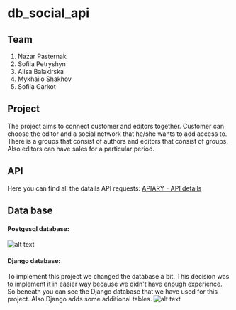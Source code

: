 # db_social_api

## Team
1. Nazar Pasternak
2. Sofiia Petryshyn
3. Alisa Balakirska
4. Mykhailo Shakhov
5. Sofiia Garkot

## Project
The project aims to connect customer and editors together. Customer can choose the editor and a social network that he/she wants to add access to.
There is a groups that consist of authors and editors that consist of groups.
Also editors can have sales for a particular period.

## API

Here you can find all the datails API requests: [APIARY - API details](https://sofiia.docs.apiary.io/#reference/0/users-collection)

## Data base
#### Postgesql database:
![alt text](https://github.com/SOFIAshyn/db_social_api/blob/master/photos/sql_data_base.jpeg?raw=true)
#### Django database:
To implement this project we changed the database a bit. This decision was to implement it in easier way because we didn't have enough experience. So beneath you can see the Django database that we have used for this project.
Also Django adds some additional tables.
![alt text](https://github.com/SOFIAshyn/db_social_api/blob/master/photos/django_data_base.jpeg?raw=true)
